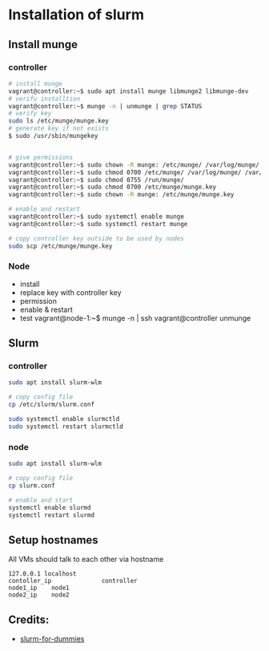# Installation of slurm 


## Install munge 

### controller
```bash
# install munge
vagrant@controller:~$ sudo apt install munge libmunge2 libmunge-dev
# verifu installtion
vagrant@controller:~$ munge -n | unmunge | grep STATUS
# verify key
sudo ls /etc/munge/munge.key
# generate key if not exists
$ sudo /usr/sbin/mungekey


# give permissions
vagrant@controller:~$ sudo chown -R munge: /etc/munge/ /var/log/munge/ /var/lib/munge/ /run/munge/
vagrant@controller:~$ sudo chmod 0700 /etc/munge/ /var/log/munge/ /var/lib/munge/
vagrant@controller:~$ sudo chmod 0755 /run/munge/
vagrant@controller:~$ sudo chmod 0700 /etc/munge/munge.key
vagrant@controller:~$ sudo chown -R munge: /etc/munge/munge.key

# enable and restart
vagrant@controller:~$ sudo systemctl enable munge
vagrant@controller:~$ sudo systemctl restart munge

# copy controller key outside to be used by nodes
sudo scp /etc/munge/munge.key 
```

### Node
- install
- replace key with controller key
- permission
- enable & restart 
- test
vagrant@node-1:~$ munge -n | ssh vagrant@controller unmunge 

## Slurm

### controller
```bash
sudo apt install slurm-wlm

# copy config file
cp /etc/slurm/slurm.conf

sudo systemctl enable slurmctld
sudo systemctl restart slurmctld
```

### node

```bash
sudo apt install slurm-wlm

# copy config file
cp slurm.conf

# enable and start
systemctl enable slurmd
systemctl restart slurmd
```

## Setup hostnames

All VMs should talk to each other via hostname
```
127.0.0.1 localhost
contoller_ip              controller
node1_ip	node1
node2_ip	node2
```


## Credits:

* [slurm-for-dummies](https://github.com/SergioMEV/slurm-for-dummies)